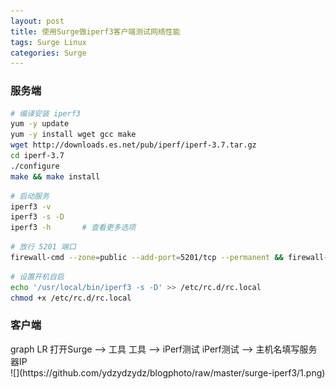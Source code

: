 ```yaml
---
layout: post
title: 使用Surge做iperf3客户端测试网络性能
tags: Surge Linux 
categories: Surge
---
```


### 服务端

```bash
# 编译安装 iperf3
yum -y update
yum -y install wget gcc make 
wget http://downloads.es.net/pub/iperf/iperf-3.7.tar.gz
cd iperf-3.7
./configure
make && make install
```
<!-- more -->

```bash
# 启动服务
iperf3 -v
iperf3 -s -D
iperf3 -h		# 查看更多选项
```

```bash
# 放行 5201 端口
firewall-cmd --zone=public --add-port=5201/tcp --permanent && firewall-cmd --reload
```

```bash
# 设置开机自启
echo '/usr/local/bin/iperf3 -s -D' >> /etc/rc.d/rc.local
chmod +x /etc/rc.d/rc.local
```

### 客户端

<div class="mermaid">
graph LR
打开Surge --> 工具
工具 --> iPerf测试
iPerf测试 --> 主机名填写服务器IP
</div>
![](https://github.com/ydzydzydz/blogphoto/raw/master/surge-iperf3/1.png)
